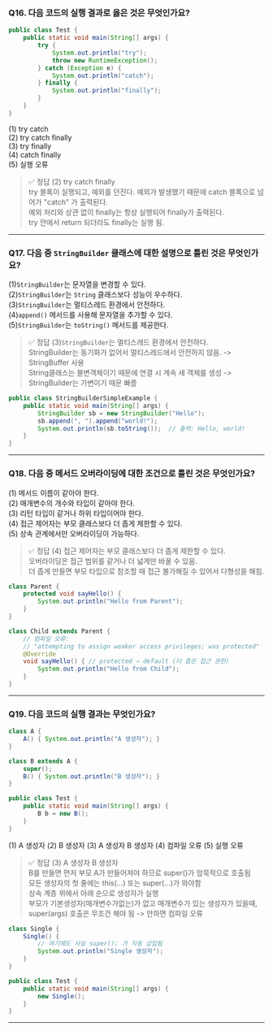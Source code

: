 ### Q16. 다음 코드의 실행 결과로 옳은 것은 무엇인가요?
```java
public class Test {
    public static void main(String[] args) {
        try {
            System.out.println("try");
            throw new RuntimeException();
        } catch (Exception e) {
            System.out.println("catch");
        } finally {
            System.out.println("finally");
        }
    }
}
```
(1) try catch  
(2) try catch finally  
(3) try finally  
(4) catch finally  
(5) 실행 오류 

> ✅ 정답 (2) try catch finally  
> try 블록이 실행되고, 예외를 던진다. 예외가 발생했기 때문에 catch 블록으로 넘어가 "catch" 가 출력된다.  
> 예외 처리와 상관 없이 finally는 항상 실행되어 finally가 출력된다.  
> try 안에서 return 되더라도 finally는 실행 됨.  


***

### Q17. 다음 중 `StringBuilder` 클래스에 대한 설명으로 **틀린 것**은 무엇인가요?

(1)`StringBuilder`는 문자열을 변경할 수 있다.  
(2)`StringBuilder`는 `String` 클래스보다 성능이 우수하다.  
(3)`StringBuilder`는 멀티스레드 환경에서 안전하다.  
(4)`append()` 메서드를 사용해 문자열을 추가할 수 있다.  
(5)`StringBuilder`는 `toString()` 메서드를 제공한다.  

> ✅ 정답 (3)`StringBuilder`는 멀티스레드 환경에서 안전하다.  
> StringBuilder는 동기화가 없어서 멀티스레드에서 안전하지 않음. -> StringBuffer 사용  
> String클래스는 불변객체이기 때문에 연결 시 계속 새 객체를 생성 -> StringBuilder는 가변이기 때문 빠름  

```java
public class StringBuilderSimpleExample {
    public static void main(String[] args) {
        StringBuilder sb = new StringBuilder("Hello");
        sb.append(", ").append("world!");
        System.out.println(sb.toString());  // 출력: Hello, world!
    }
}
```

***

### Q18. 다음 중 **메서드 오버라이딩**에 대한 조건으로 **틀린 것**은 무엇인가요?

(1) 메서드 이름이 같아야 한다.  
(2) 매개변수의 개수와 타입이 같아야 한다.  
(3) 리턴 타입이 같거나 하위 타입이어야 한다.  
(4) 접근 제어자는 부모 클래스보다 더 좁게 제한할 수 있다.  
(5) 상속 관계에서만 오버라이딩이 가능하다.  

> ✅ 정답 (4) 접근 제어자는 부모 클래스보다 더 좁게 제한할 수 있다.  
> 오버라이딩은 접근 범위를 같거나 더 넓게만 바꿀 수 있음.  
> 더 좁게 만들면 부모 타입으로 참조할 때 접근 불가해질 수 있어서 다형성을 해침.  

```java
class Parent {
    protected void sayHello() {
        System.out.println("Hello from Parent");
    }
}

class Child extends Parent {
    // 컴파일 오류:
    // "attempting to assign weaker access privileges; was protected"
    @Override
    void sayHello() { // protected → default (더 좁은 접근 권한)
        System.out.println("Hello from Child");
    }
}
```

***

### Q19. 다음 코드의 실행 결과는 무엇인가요?
```java
class A {
    A() { System.out.println("A 생성자"); }
}

class B extends A {
    super();
    B() { System.out.println("B 생성자"); }
}

public class Test {
    public static void main(String[] args) {
        B b = new B();
    }
}
```

(1) A 생성자
(2) B 생성자
(3) A 생성자 B 생성자
(4) 컴파일 오류
(5) 실행 오류

> ✅ 정답 (3) A 생성자 B 생성자  
> B를 만들면 먼저 부모 A가 만들어져야 하므로 super()가 암묵적으로 호출됨  
> 모든 생성자의 첫 줄에는 this(...) 또는 super(...)가 와야함  
> 상속 계층 위에서 아래 순으로 생성자가 실행  
> 부모가 기본생성자(매개변수가없는)가 없고 매개변수가 있는 생성자가 있을때, super(args) 호출은 무조건 해야 됨 -> 안하면 컴파일 오류

```java
class Single {
    Single() {
        // 여기에도 사실 super(); 가 자동 삽입됨
        System.out.println("Single 생성자");
    }
}

public class Test {
    public static void main(String[] args) {
        new Single();
    }
}
```

***